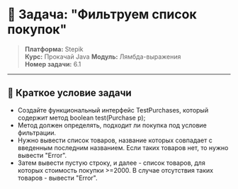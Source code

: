 # 🎯 Задача: "Фильтруем список покупок"

> **Платформа:** Stepik  
> **Курс:** Прокачай Java 
> **Модуль:** Лямбда-выражения  
> **Номер задачи:** 6.1

---

## 📝 Краткое условие задачи

- Создайте функциональный интерфейс TestPurchases, который содержит метод boolean test(Purchase p); 
- Метод должен определять, подходит ли покупка под условие фильтрации.
- Нужно вывести список товаров, название которых совпадает с введенным последним названием. Если таких товаров нет, то нужно вывести "Error".
- Затем вывести пустую строку, и далее - список товаров, для которых стоимость покупки >=2000. В случае отсутствия таких товаров - вывести "Error".
